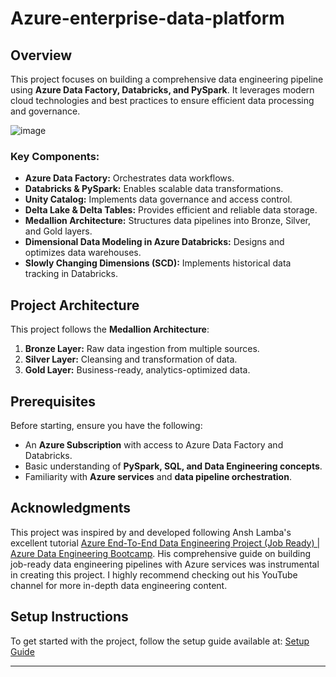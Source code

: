 # Azure-enterprise-data-platform
## Overview
This project focuses on building a comprehensive data engineering pipeline using **Azure Data Factory, Databricks, and PySpark**. It leverages modern cloud technologies and best practices to ensure efficient data processing and governance.
  
![image](https://github.com/user-attachments/assets/d45accfa-4a30-48e5-9348-5bd3cad26566)
  

### Key Components:
- **Azure Data Factory:** Orchestrates data workflows.
- **Databricks & PySpark:** Enables scalable data transformations.
- **Unity Catalog:** Implements data governance and access control.
- **Delta Lake & Delta Tables:** Provides efficient and reliable data storage.
- **Medallion Architecture:** Structures data pipelines into Bronze, Silver, and Gold layers.
- **Dimensional Data Modeling in Azure Databricks:** Designs and optimizes data warehouses.
- **Slowly Changing Dimensions (SCD):** Implements historical data tracking in Databricks.

## Project Architecture
This project follows the **Medallion Architecture**:
1. **Bronze Layer:** Raw data ingestion from multiple sources.
2. **Silver Layer:** Cleansing and transformation of data.
3. **Gold Layer:** Business-ready, analytics-optimized data.

## Prerequisites
Before starting, ensure you have the following:
- An **Azure Subscription** with access to Azure Data Factory and Databricks.
- Basic understanding of **PySpark, SQL, and Data Engineering concepts**.
- Familiarity with **Azure services** and **data pipeline orchestration**.

## Acknowledgments  
This project was inspired by and developed following Ansh Lamba's excellent tutorial [Azure End-To-End Data Engineering Project (Job Ready) | Azure Data Engineering Bootcamp](https://www.youtube.com/watch?v=6_hXeNg9TJ0&t=20753s). His comprehensive guide on building job-ready data engineering pipelines with Azure services was instrumental in creating this project. I highly recommend checking out his YouTube channel for more in-depth data engineering content.

## Setup Instructions
To get started with the project, follow the setup guide available at:
[Setup Guide](setup.md) 

---

